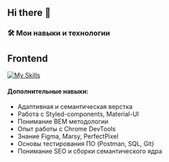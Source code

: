 ## Hi there 👋
### 🛠️ **Мои навыки и технологии**

## Frontend

[![My Skills](https://skillicons.dev/icons?i=react,js,css,html,ts,vscode,redux,webpack,vite,jest,figma&perline=10)](https://skillicons.dev)

#### **Дополнительные навыки:**
- Адаптивная и семантическая верстка
- Работа с Styled-components, Material-UI
- Понимание BEM методологии
- Опыт работы с Chrome DevTools
- Знание Figma, Marsy, PerfectPixel
- Основы тестирования ПО (Postman, SQL, Git)
- Понимание SEO и сборки семантического ядра

